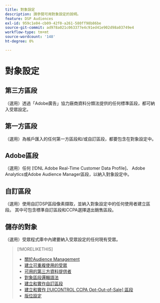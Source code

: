 ```yaml
---
title: 對象設定
description: 請參閱可用對象設定的說明。
feature: DSP Audiences
exl-id: 959c1e04-cb09-42f0-a261-580ff98b86be
source-git-commit: ad978a021c063377e4c91ed41e902d98a03749e4
workflow-type: tm+mt
source-wordcount: '148'
ht-degree: 0%

---
```


# 對象設定

## 第三方區段

（選用）透過「Adobe廣告」協力廠商資料分類法提供的任何標準區段，都可納入受眾設定。

## 第一方區段

（選用）為帳戶匯入的任何第一方區段和/或自訂區段，都要包含在對象設定中。

## Adobe區段

（選用）任何 [!DNL Adobe Real-Time Customer Data Profile]、 Adobe Analytics或Adobe Audience Manager區段，以納入對象設定中。

## 自訂區段

（選用）使用自訂DSP區段像素擷取，並納入對象設定中的任何使用者建立區段。 其中可包含標準自訂區段和CCPA選擇退出銷售區段。

## 儲存的對象

（選用）受眾程式庫中內建要納入受眾設定的任何現有受眾。

>[!MORELIKETHIS]
>
>* [關於Audience Management](audience-about.md)
>* [建立可重複使用的受眾](reusable-audience-create.md)
>* [可用的第三方資料提供者](third-party-data-providers.md)
>* [對象區段邏輯語法](audience-segment-logic-syntax.md)
>* [建立和實作自訂區段](custom-segment-create.md)
>* [建立和實作 [!UICONTROL CCPA Opt-Out-of-Sale] 區段](ccpa-opt-out-segment-create.md)
>* [版位設定](/help/dsp/campaign-management/placements/placement-settings.md)

